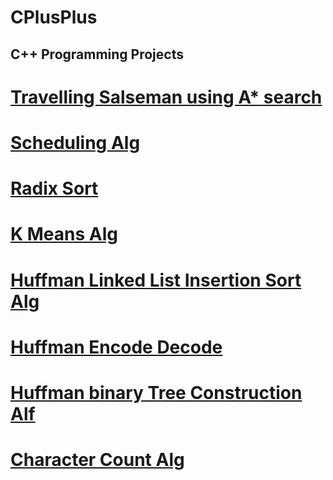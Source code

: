 # CPlusPlus

## C++ Programming Projects

# <a href="https://github.com/isaacmba/TravellingSalesmanAStar/tree/f0f109cfd1615be42f8628a88ba6e0fac7e5a077">Travelling Salseman using A* search<a/>


# <a href="https://github.com/isaacmba/SchedulingAlg/tree/7d3a280260dc32ccfa1b6e98dff43a037cf65d82">Scheduling Alg</a>

# <a href="https://github.com/isaacmba/RadixSort/tree/62d458f5f5781272153ee9fccb7776912b2d98a5">Radix Sort</a>

# <a href="https://github.com/isaacmba/KMeansAlg/tree/8264f42b1a977d03d0a6ef6a57a5f54e06898600">K Means Alg</a>
# <a href="https://github.com/isaac-ba/Huffman_LL_Insertion_Sort_CPP/tree/33e2d1d1479f36499b6cbb4b350300d3a81320c2">Huffman Linked List Insertion Sort Alg</a>
# <a href="https://github.com/isaacmba/CPlusPlus/tree/master/HuffmanEncodeDecode">Huffman Encode Decode</a>
# <a href="https://github.com/isaacmba/HuffmanBinTree/tree/1a38e5cce9dfa7e637577c3149ffba08c22204ec">Huffman binary Tree Construction Alf</a>
# <a href="https://github.com/isaac-ba/Character_Count_Alg_CPP/tree/4e9e7e3ac753a8ac9fc8a4243258950fc545b693">Character Count Alg</a>
